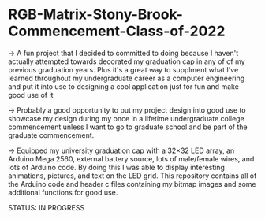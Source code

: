 # RGB-Matrix-Stony-Brook-Commencement-Class-of-2022

-> A fun project that I decided to committed to doing because I haven't actually attempted towards decorated my graduation cap 
in any of of my previous graduation years. Plus it's a great way to supplment what I've learned throughout my undergraduate 
career as a computer engineering and put it into use to designing a cool application just for fun and make good use
of it

-> Probably a good opportunity to put my project design into good use to showcase my design during my once in
a lifetime undergraduate college commencement unless I want to go to graduate school and be part of the graduate commencement.

-> Equipped my university graduation cap with a 32×32 LED array, an Arduino Mega 2560, external battery source, lots of male/female wires, 
and lots of Arduino code. By doing this I was able to display interesting animations, pictures, and text on the LED grid. This 
repository contains all of the Arduino code and header c files containing my bitmap images and some additional functions for good use.

STATUS: IN PROGRESS
